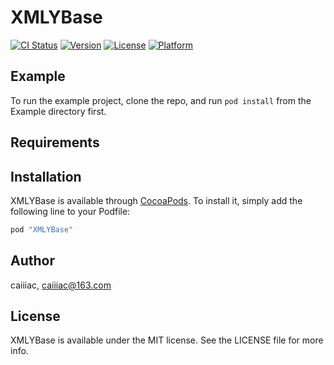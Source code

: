 # XMLYBase

[![CI Status](http://img.shields.io/travis/caiiiac/XMLYBase.svg?style=flat)](https://travis-ci.org/caiiiac/XMLYBase)
[![Version](https://img.shields.io/cocoapods/v/XMLYBase.svg?style=flat)](http://cocoapods.org/pods/XMLYBase)
[![License](https://img.shields.io/cocoapods/l/XMLYBase.svg?style=flat)](http://cocoapods.org/pods/XMLYBase)
[![Platform](https://img.shields.io/cocoapods/p/XMLYBase.svg?style=flat)](http://cocoapods.org/pods/XMLYBase)

## Example

To run the example project, clone the repo, and run `pod install` from the Example directory first.

## Requirements

## Installation

XMLYBase is available through [CocoaPods](http://cocoapods.org). To install
it, simply add the following line to your Podfile:

```ruby
pod "XMLYBase"
```

## Author

caiiiac, caiiiac@163.com

## License

XMLYBase is available under the MIT license. See the LICENSE file for more info.
